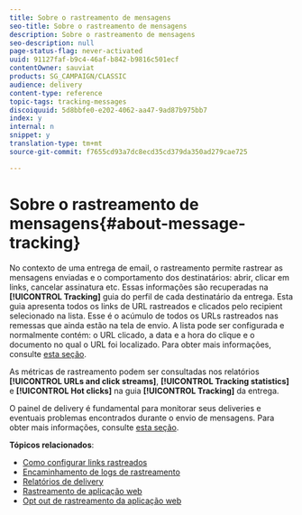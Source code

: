 ```yaml
---
title: Sobre o rastreamento de mensagens
seo-title: Sobre o rastreamento de mensagens
description: Sobre o rastreamento de mensagens
seo-description: null
page-status-flag: never-activated
uuid: 91127faf-b9c4-46af-b842-b9816c501ecf
contentOwner: sauviat
products: SG_CAMPAIGN/CLASSIC
audience: delivery
content-type: reference
topic-tags: tracking-messages
discoiquuid: 5d8bbfe0-e202-4062-aa47-9ad87b975bb7
index: y
internal: n
snippet: y
translation-type: tm+mt
source-git-commit: f7655cd93a7dc8ecd35cd379da350ad279cae725

---
```



# Sobre o rastreamento de mensagens{#about-message-tracking}

No contexto de uma entrega de email, o rastreamento permite rastrear as mensagens enviadas e o comportamento dos destinatários: abrir, clicar em links, cancelar assinatura etc. Essas informações são recuperadas na **[!UICONTROL Tracking]** guia do perfil de cada destinatário da entrega. Esta guia apresenta todos os links de URL rastreados e clicados pelo recipient selecionado na lista. Esse é o acúmulo de todos os URLs rastreados nas remessas que ainda estão na tela de envio. A lista pode ser configurada e normalmente contém: o URL clicado, a data e a hora do clique e o documento no qual o URL foi localizado. Para obter mais informações, consulte [esta seção](../../platform/using/editing-a-profile.md#tracking-tab).

As métricas de rastreamento podem ser consultadas nos relatórios **[!UICONTROL URLs and click streams]**, **[!UICONTROL Tracking statistics]** e **[!UICONTROL Hot clicks]** na guia **[!UICONTROL Tracking]** da entrega.

O painel de delivery é fundamental para monitorar seus 
            deliveries e eventuais problemas encontrados durante o envio de mensagens. Para obter mais informações, consulte [esta seção](../../delivery/using/monitoring-a-delivery.md).

**Tópicos relacionados**:

* [Como configurar links rastreados](../../delivery/using/how-to-configure-tracked-links.md)
* [Encaminhamento de 
                        logs de rastreamento](../../production/using/tracking-logs-issues.md)
* [Relatórios de
                        delivery](../../reporting/using/delivery-reports.md)
* [Rastreamento de aplicação 
                        web](../../web/using/tracking-a-web-application.md)
* [Opt out
                        de rastreamento da aplicação web](../../web/using/web-application-tracking-opt-out.md)
